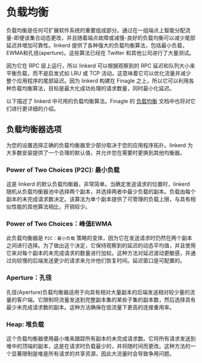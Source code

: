 # 负载均衡

负载均衡是任何可扩展软件系统的重要组成部分。通过在一组端点上智能分配流量-即便该集合动态更改，并且随着端点故障或减慢-良好的负载均衡可以减少尾部延迟并增加可靠性。linkerd 提供了各种强大的负载均衡算法，包括最小负载，EWMA和孔径(aperture)。这些算法已经在 Twitter 和其他公司进行了大量测试。

因为它在 RPC 层上运行，所以 linkerd 可以根据观察到的 RPC 延迟和队列大小来平衡负载，而不是启发式如 LRU 或 TCP 活动。这意味着它可以优化流量并减少整个应用程序的尾部延迟。因为 linkerd 构建在 Finagle 之上，所以它可以利用各种负载均衡算法，目标是最大化成功处理的请求数量，同时最小化延迟。

以下描述了 linkerd 中可用的负载均衡算法。Finagle 的 [负载均衡](https://twitter.github.io/finagle/guide/Clients.html#load-balancing) 文档中也将对它们进行更详细的介绍。

## 负载均衡器选项

为您的设置选择正确的负载均衡器至少部分取决于您的应用程序拓扑。linkerd 为大多数安装提供了一个合理的默认值，并允许您在需要时更换到其他均衡器。

### Power of Two Choices (P2C): 最小负载

这是 linkerd 的默认负载均衡器，非常简单。当确定发送请求的位置时，linkerd 随机从负载均衡器池中选择两个副本，并选择两者中最少负载的副本。负载由每个副本的未完成请求数决定。该算法为单个副本提供了可管理的负载上限，与具有相似性能的其他算法相比，开销较少。

### Power of Two Choices：峰值EWMA

此负载均衡器是 `P2C：最小负载` 策略的变体，因为它在发送请求时仍然在两个副本之间进行选择。为了做出这个决定，它保持观察到的延迟的动态平均值，并且使用它来对每个副本的未完成请求的数量进行加权。这种方法对延迟波动更敏感，并通过向较慢的后端发送更少的请求来允许他们恢复时间。延迟窗口是可配置的。

### Aperture：孔径

孔径(Aperture)负载均衡器适用于向具有相对大量副本的后端发送相对较少量的流量的客户端。它限制将流量发送到完整副本集的某些子集的副本数，然后选择具有最少未完成请求数的副本。这种方法确保在低流量下更高的连接重用率。

### Heap: 堆负载

这个负载均衡器使用最小堆来跟踪所有副本的未完成请求数。它将所有请求发送到堆中的顶端的副本，这是在请求时负载最少的，并将随时间而更改。这种方法的一个显著限制是堆是所有请求的共享资源，因此大流量时会导致争用问题。


